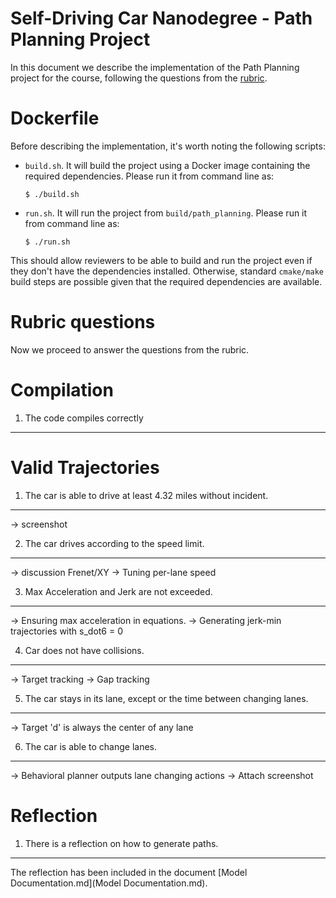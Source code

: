 Self-Driving Car Nanodegree - Path Planning Project
====================================================================

In this document we describe the implementation of the Path Planning project for the course,
following the questions from the [rubric](https://review.udacity.com/#!/projects/318/rubric).

Dockerfile
==========
Before describing the implementation, it's worth noting the following scripts:

- `build.sh`. It will build the project using a Docker image containing
the required dependencies. Please run it from command line as:

      $ ./build.sh

- `run.sh`. It will run the project from `build/path_planning`.
Please run it from command line as:

      $ ./run.sh

This should allow reviewers to be able to build and run the project
even if they don't have the dependencies installed.
Otherwise, standard `cmake/make` build steps are possible given that
the required dependencies are available.

Rubric questions
================
Now we proceed to answer the questions from the rubric.

Compilation
===========

1. The code compiles correctly
------------------------------

Valid Trajectories
==================

1. The car is able to drive at least 4.32 miles without incident.
----------------------------------------------------------------

-> screenshot

2. The car drives according to the speed limit.
-----------------------------------------------

-> discussion Frenet/XY
-> Tuning per-lane speed

3. Max Acceleration and Jerk are not exceeded.
----------------------------------------------

-> Ensuring max acceleration in equations.
-> Generating jerk-min trajectories with s_dot6 = 0

4. Car does not have collisions.
--------------------------------

-> Target tracking
-> Gap tracking

5. The car stays in its lane, except or the time between changing lanes.
------------------------------------------------------------------------

-> Target 'd' is always the center of any lane

6. The car is able to change lanes.
-----------------------------------

-> Behavioral planner outputs lane changing actions
-> Attach screenshot

Reflection
==========
1. There is a reflection on how to generate paths.
--------------------------------------------------
The reflection has been included in the document [Model Documentation.md](Model Documentation.md).
